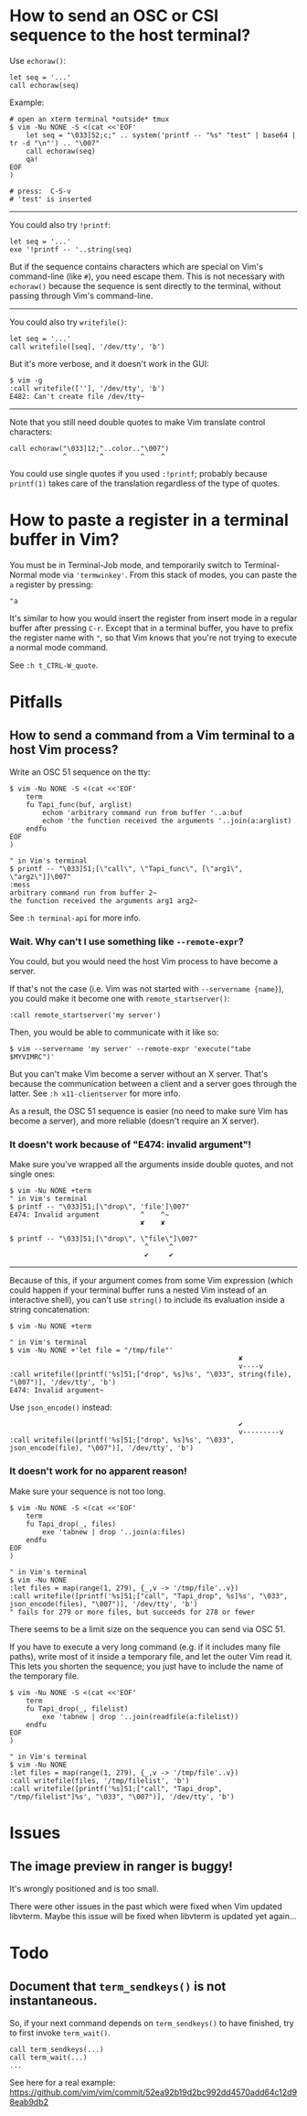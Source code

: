 # How to send an OSC or CSI sequence to the host terminal?

Use `echoraw()`:

    let seq = '...'
    call echoraw(seq)

Example:

    # open an xterm terminal *outside* tmux
    $ vim -Nu NONE -S <(cat <<'EOF'
        let seq = "\033]52;c;" .. system('printf -- "%s" "test" | base64 | tr -d "\n"') .. "\007"
        call echoraw(seq)
        qa!
    EOF
    )

    # press:  C-S-v
    # 'test' is inserted

---

You could also try `!printf`:

    let seq = '...'
    exe '!printf -- '..string(seq)

But if the sequence contains characters  which are special on Vim's command-line
(like  `#`), you  need  escape them.   This is  not  necessary with  `echoraw()`
because the sequence  is sent directly to the terminal,  without passing through
Vim's command-line.

---

You could also try `writefile()`:

    let seq = '...'
    call writefile([seq], '/dev/tty', 'b')

But it's more verbose, and it doesn't work in the GUI:

    $ vim -g
    :call writefile([''], '/dev/tty', 'b')
    E482: Can't create file /dev/tty~

---

Note that you still need double quotes to make Vim translate control characters:

    call echoraw("\033]12;"..color.."\007")
                 ^        ^         ^    ^

You could use single quotes if you used `:!printf`; probably because `printf(1)`
takes care of the translation regardless of the type of quotes.

# How to paste a register in a terminal buffer in Vim?

You must be in Terminal-Job mode, and temporarily switch to Terminal-Normal mode
via `'termwinkey'`.  From this stack of modes, you can paste the `a` register by
pressing:

    "a

It's similar to how you would insert  the register from insert mode in a regular
buffer after  pressing `C-r`.   Except that  in a terminal  buffer, you  have to
prefix the register name  with `"`, so that Vim knows that  you're not trying to
execute a normal mode command.

See `:h t_CTRL-W_quote`.

##
# Pitfalls
## How to send a command from a Vim terminal to a host Vim process?

Write an OSC 51 sequence on the tty:

    $ vim -Nu NONE -S <(cat <<'EOF'
        term
        fu Tapi_func(buf, arglist)
            echom 'arbitrary command run from buffer '..a:buf
            echom 'the function received the arguments '..join(a:arglist)
        endfu
    EOF
    )

    " in Vim's terminal
    $ printf -- "\033]51;[\"call\", \"Tapi_func\", [\"arg1\", \"arg2\"]]\007"
    :mess
    arbitrary command run from buffer 2~
    the function received the arguments arg1 arg2~

See `:h terminal-api` for more info.

### Wait.  Why can't I use something like `--remote-expr`?

You could, but you would need the host Vim process to have become a server.

If that's  not the case (i.e. Vim  was not started with  `--servername {name}`),
you could make it become one with `remote_startserver()`:

    :call remote_startserver('my server')

Then, you would be able to communicate with it like so:

    $ vim --servername 'my server' --remote-expr 'execute("tabe $MYVIMRC")'

But you can't make Vim become a server without an X server.
That's because the communication between a  client and a server goes through the
latter.  See `:h x11-clientserver` for more info.

As a result, the OSC 51 sequence is  easier (no need to make sure Vim has become
a server), and more reliable (doesn't require an X server).

### It doesn't work because of "E474: invalid argument"!

Make sure you've wrapped all the arguments inside double quotes, and not single ones:

    $ vim -Nu NONE +term
    " in Vim's terminal
    $ printf -- "\033]51;[\"drop\", 'file']\007"
    E474: Invalid argument          ^    ^~
                                    ✘    ✘

    $ printf -- "\033]51;[\"drop\", \"file\"]\007"
                                     ^     ^
                                     ✔     ✔

---

Because of  this, if your argument  comes from some Vim  expression (which could
happen  if your  terminal buffer  runs a  nested Vim  instead of  an interactive
shell),  you can't  use `string()`  to include  its evaluation  inside a  string
concatenation:

    $ vim -Nu NONE +term

    " in Vim's terminal
    $ vim -Nu NONE +'let file = "/tmp/file"'
                                                            ✘
                                                            v----v
    :call writefile([printf('%s]51;["drop", %s]%s', "\033", string(file), "\007")], '/dev/tty', 'b')
    E474: Invalid argument~

Use `json_encode()` instead:

                                                            ✔
                                                            v---------v
    :call writefile([printf('%s]51;["drop", %s]%s', "\033", json_encode(file), "\007")], '/dev/tty', 'b')

### It doesn't work for no apparent reason!

Make sure your sequence is not too long.

    $ vim -Nu NONE -S <(cat <<'EOF'
        term
        fu Tapi_drop(_, files)
            exe 'tabnew | drop '..join(a:files)
        endfu
    EOF
    )

    " in Vim's terminal
    $ vim -Nu NONE
    :let files = map(range(1, 279), {_,v -> '/tmp/file'..v})
    :call writefile([printf('%s]51;["call", "Tapi_drop", %s]%s', "\033", json_encode(files), "\007")], '/dev/tty', 'b')
    " fails for 279 or more files, but succeeds for 278 or fewer

There seems to be a limit size on the sequence you can send via OSC 51.

If  you have  to execute  a very  long command  (e.g. if  it includes  many file
paths), write most of it inside a temporary file, and let the outer Vim read it.
This lets  you shorten the sequence;  you just have  to include the name  of the
temporary file.

    $ vim -Nu NONE -S <(cat <<'EOF'
        term
        fu Tapi_drop(_, filelist)
            exe 'tabnew | drop '..join(readfile(a:filelist))
        endfu
    EOF
    )

    " in Vim's terminal
    $ vim -Nu NONE
    :let files = map(range(1, 279), {_,v -> '/tmp/file'..v})
    :call writefile(files, '/tmp/filelist', 'b')
    :call writefile([printf('%s]51;["call", "Tapi_drop", "/tmp/filelist"]%s', "\033", "\007")], '/dev/tty', 'b')

##
# Issues
## The image preview in ranger is buggy!

It's wrongly positioned and is too small.

There were other issues in the past which were fixed when Vim updated libvterm.
Maybe this issue will be fixed when libvterm is updated yet again...

##
# Todo
## Document that `term_sendkeys()` is not instantaneous.

So, if your  next command depends on `term_sendkeys()` to  have finished, try to
first invoke `term_wait()`.

    call term_sendkeys(...)
    call term_wait(...)
    ...

See here for a real example:
<https://github.com/vim/vim/commit/52ea92b19d2bc992dd4570add64c12d98eab9db2>

